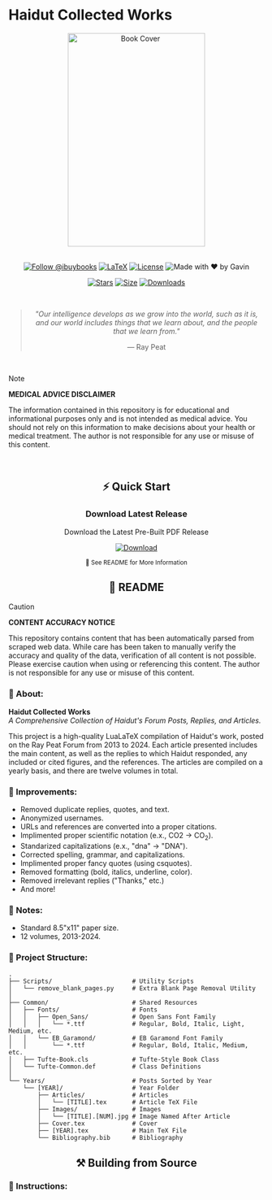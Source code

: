 # Haidut Collected Works

<div align="center">
  <img src="https://github.com/user-attachments/assets/ea470d86-cd36-4a90-949c-fc74bc899061" width="270" height="420" alt="Book Cover">
  
  <br>
  <br>

  [![Follow @ibuybooks](https://img.shields.io/badge/Follow%20%40ibuybooks-000000?logo=X&logoColor=white&style=for-the-badge)](https://x.com/ibuybooks)
  [![LaTeX](https://img.shields.io/badge/LaTeX-008080?style=for-the-badge&logo=latex&logoColor=white)](#)
  [![License](https://img.shields.io/badge/Free%20for%20Non--Commercial%20Use-007bff?style=for-the-badge&logo=github&logoColor=white&labelColor=282828&color=007bff)](#)
  ![Made with ❤️ by Gavin](https://img.shields.io/badge/Made_with_❤️_by-Gavin-red?style=for-the-badge)
      
  [![Stars](https://img.shields.io/github/stars/ibuybooks/haidut-collected-works?style=for-the-badge&color=2F323A)](https://github.com/ibuybooks/haidut-collected-works/stargazers)
  [![Size](https://img.shields.io/github/repo-size/ibuybooks/haidut-collected-works?style=for-the-badge&color=2F323A)](https://github.com/ibuybooks/haidut-collected-works)
  [![Downloads](https://img.shields.io/github/downloads/ibuybooks/haidut-collected-works/total?style=for-the-badge&color=2F323A)](https://github.com/ibuybooks/haidut-collected-works/releases)

  <br>

  >*"Our intelligence develops as we grow into the world, such as it is, and our world includes things that we learn about, and the people that we learn from."*
  >
  > — Ray Peat
</div>

<br>

>[!NOTE]
> **MEDICAL ADVICE DISCLAIMER**
> 
> The information contained in this repository is for educational and informational purposes only and is not intended as medical advice. You should not rely on this information to make decisions about your health or medical treatment. The author is not responsible for any use or misuse of this content.

<br>

<div align="center">
  <h2>⚡ Quick Start</h2>
  <h3>Download Latest Release</h3>
  <p>Download the Latest Pre-Built PDF Release</p>
  
  [![Download][Download-Badge]][Download-Link]

  [Download-Badge]: https://img.shields.io/badge/Download_Latest_Release-2563eb?style=for-the-badge&logo=github&logoColor=white&labelColor=1e40af
  [Download-Link]: https://github.com/ibuybooks/haidut-collected-works/releases/latest/
  
  <sup>📖 See README for More Information</sup>
</div>

<div align="center">
  <h2>📌 README</h2>
</div>

>[!CAUTION]
> **CONTENT ACCURACY NOTICE**
> 
> This repository contains content that has been automatically parsed from scraped web data. While care has been taken to manually verify the accuracy and quality of the data, verification of all content is not possible. Please exercise caution when using or referencing this content. The author is not responsible for any use or misuse of this content.

<h3>📎 About:</h3>

**Haidut Collected Works**  
*A Comprehensive Collection of Haidut's Forum Posts, Replies, and Articles.*

This project is a high-quality LuaLaTeX compilation of Haidut's work, posted on the Ray Peat Forum from 2013 to 2024. Each article presented includes the main content, as well as the replies to which Haidut responded, any included or cited figures, and the references. The articles are compiled on a yearly basis, and there are twelve volumes in total.

<h3>📏 Improvements:</h3>

- Removed duplicate replies, quotes, and text.
- Anonymized usernames.
- URLs and references are converted into a proper citations.
- Implimented proper scientific notation (e.x., CO2 -> CO<sub>2</sub>).
- Standarized capitalizations (e.x., "dna" -> "DNA").
- Corrected spelling, grammar, and capitalizations.
- Implimented proper fancy quotes (using csquotes).
- Removed formatting (bold, italics, underline, color).
- Removed irrelevant replies ("Thanks," etc.)
- And more!

<h3>🔖 Notes:</h3>

- Standard 8.5"x11" paper size.
- 12 volumes, 2013-2024.

<h3>🧮 Project Structure:</h3>

```
.
├── Scripts/                      # Utility Scripts
│   └── remove_blank_pages.py     # Extra Blank Page Removal Utility
│
├── Common/                       # Shared Resources
│   ├── Fonts/                    # Fonts
│   │   ├── Open_Sans/            # Open Sans Font Family
│   │   │   └── *.ttf             # Regular, Bold, Italic, Light, Medium, etc.
│   │   └── EB_Garamond/          # EB Garamond Font Family
│   │       └── *.ttf             # Regular, Bold, Italic, Medium, etc.
│   ├── Tufte-Book.cls            # Tufte-Style Book Class
│   └── Tufte-Common.def          # Class Definitions
│
└── Years/                        # Posts Sorted by Year
    └── [YEAR]/                   # Year Folder
        ├── Articles/             # Articles
        │   └── [TITLE].tex       # Article TeX File
        ├── Images/               # Images
        │   └── [TITLE].[NUM].jpg # Image Named After Article
        ├── Cover.tex             # Cover
        ├── [YEAR].tex            # Main TeX File
        └── Bibliography.bib      # Bibliography
```

<div align="center">
  <h2>⚒️ Building from Source</h2>
</div>

<h3>📄 Instructions:</h3>
